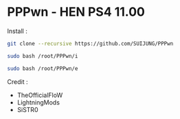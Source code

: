 # PPPwn - HEN PS4 11.00

Install :
```sh
git clone --recursive https://github.com/SUIJUNG/PPPwn
```
```sh
sudo bash /root/PPPwn/i
```
```sh
sudo bash /root/PPPwn/e
```

Credit : 
- TheOfficialFloW
- LightningMods
- SiSTR0
